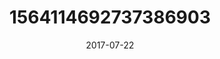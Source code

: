 ---
title: "1564114692737386903"
image: "2017-07-22 08.43.43 1564114692737386903_46248401"
date: "2017-07-22"
type: "photo"
---